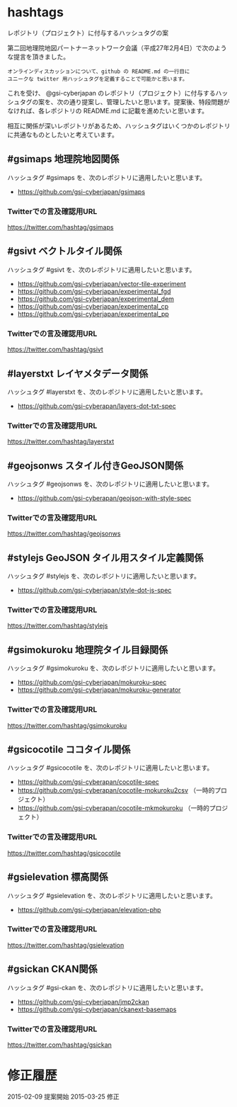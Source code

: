 # hashtags
レポジトリ（プロジェクト）に付与するハッシュタグの案

第二回地理院地図パートナーネットワーク会議（平成27年2月4日）で次のような提言を頂きました。
```
オンラインディスカッションについて、github の README.md の一行目に
ユニークな twitter 用ハッシュタグを定義することで可能かと思います。
```
これを受け、 @gsi-cyberjapan のレポジトリ（プロジェクト）に付与するハッシュタグの案を、次の通り提案し、管理したいと思います。提案後、特段問題がなければ、各レポジトリの README.md に記載を進めたいと思います。

相互に関係が深いレポジトリがあるため、ハッシュタグはいくつかのレポジトリに共通なものとしたいと考えています。

## #gsimaps 地理院地図関係
ハッシュタグ #gsimaps を、次のレポジトリに適用したいと思います。

- https://github.com/gsi-cyberjapan/gsimaps

### Twitterでの言及確認用URL
https://twitter.com/hashtag/gsimaps

## #gsivt ベクトルタイル関係
ハッシュタグ #gsivt を、次のレポジトリに適用したいと思います。

- https://github.com/gsi-cyberjapan/vector-tile-experiment
- https://github.com/gsi-cyberjapan/experimental_fgd
- https://github.com/gsi-cyberjapan/experimental_dem
- https://github.com/gsi-cyberjapan/experimental_cp
- https://github.com/gsi-cyberjapan/experimental_pp

### Twitterでの言及確認用URL
https://twitter.com/hashtag/gsivt

## #layerstxt レイヤメタデータ関係
ハッシュタグ #layerstxt を、次のレポジトリに適用したいと思います。

- https://github.com/gsi-cyberapan/layers-dot-txt-spec

### Twitterでの言及確認用URL
https://twitter.com/hashtag/layerstxt

## #geojsonws スタイル付きGeoJSON関係
ハッシュタグ #geojsonws を、次のレポジトリに適用したいと思います。

- https://github.com/gsi-cyberapan/geojson-with-style-spec

### Twitterでの言及確認用URL
https://twitter.com/hashtag/geojsonws

## #stylejs GeoJSON タイル用スタイル定義関係
ハッシュタグ #stylejs を、次のレポジトリに適用したいと思います。

- https://github.com/gsi-cyberjapan/style-dot-js-spec

### Twitterでの言及確認用URL
https://twitter.com/hashtag/stylejs

## #gsimokuroku 地理院タイル目録関係
ハッシュタグ #gsimokuroku を、次のレポジトリに適用したいと思います。

- https://github.com/gsi-cyberjapan/mokuroku-spec
- https://github.com/gsi-cyberjapan/mokuroku-generator

### Twitterでの言及確認用URL
https://twitter.com/hashtag/gsimokuroku

## #gsicocotile ココタイル関係
ハッシュタグ #gsicocotile を、次のレポジトリに適用したいと思います。

- https://github.com/gsi-cyberapan/cocotile-spec
- https://github.com/gsi-cyberapan/cocotile-mokuroku2csv （一時的プロジェクト）
- https://github.com/gsi-cyberapan/cocotile-mkmokuroku （一時的プロジェクト）

### Twitterでの言及確認用URL
https://twitter.com/hashtag/gsicocotile

## #gsielevation 標高関係
ハッシュタグ #gsielevation を、次のレポジトリに適用したいと思います。

- https://github.com/gsi-cyberjapan/elevation-php

### Twitterでの言及確認用URL
https://twitter.com/hashtag/gsielevation

## #gsickan CKAN関係
ハッシュタグ #gsi-ckan を、次のレポジトリに適用したいと思います。

- https://github.com/gsi-cyberjapan/jmp2ckan
- https://github.com/gsi-cyberjapan/ckanext-basemaps

### Twitterでの言及確認用URL
https://twitter.com/hashtag/gsickan

# 修正履歴
2015-02-09 提案開始
2015-03-25 修正
